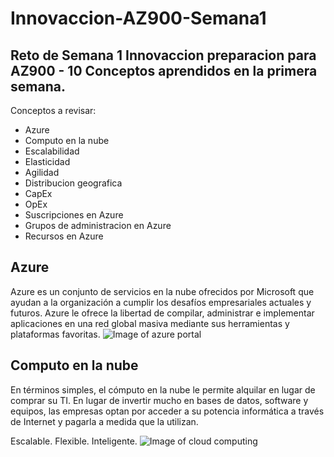 # Innovaccion-AZ900-Semana1
## Reto de Semana 1 Innovaccion preparacion para AZ900 - 10 Conceptos aprendidos en la primera semana. 

Conceptos a revisar:

- Azure
- Computo en la nube
- Escalabilidad
- Elasticidad
- Agilidad
- Distribucion geografica
- CapEx
- OpEx
- Suscripciones en Azure
- Grupos de administracion en Azure
- Recursos en Azure

## Azure 

Azure es un conjunto de servicios en la nube ofrecidos por Microsoft que ayudan a la organización a cumplir los desafíos empresariales actuales y futuros. Azure le ofrece la libertad de compilar, administrar e implementar aplicaciones en una red global masiva mediante sus herramientas y plataformas favoritas.
![Image of azure portal](https://azurecomcdn.azureedge.net/cvt-dcd35b43d28328ec123ecb5f1e9d72af936e724754fdb6e92f81efc41bfa8d76/images/page/home/portal-screenshots/popular.png)

## Computo en la nube

En términos simples, el cómputo en la nube le permite alquilar en lugar de comprar su TI. En lugar de invertir mucho en bases de datos, software y equipos, las empresas optan por acceder a su potencia informática a través de Internet y pagarla a medida que la utilizan.

Escalable. Flexible. Inteligente.
![Image of cloud computing](https://upload.wikimedia.org/wikipedia/commons/f/ff/Cloud_computing-es.svg)


